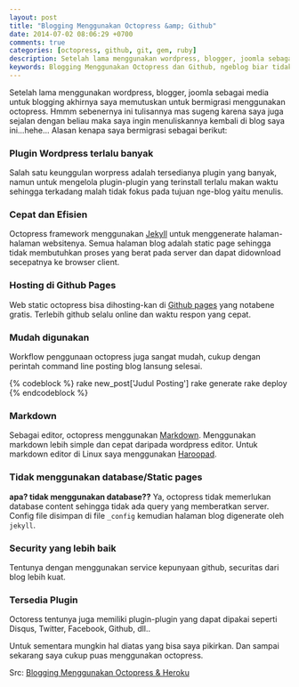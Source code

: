 ```yaml
---
layout: post
title: "Blogging Menggunakan Octopress &amp; Github"
date: 2014-07-02 08:06:29 +0700
comments: true
categories: [octopress, github, git, gem, ruby]
description: Setelah lama menggunakan wordpress, blogger, joomla sebagai media untuk blogging akhirnya saya memutuskan untuk bermigrasi menggunakan octopress.
keywords: Blogging Menggunakan Octopress dan Github, ngeblog biar tidak goblok, blog paling mudah, ngeblog paling enak, blog tidak pakai database
---
```

Setelah lama menggunakan wordpress, blogger, joomla sebagai media untuk blogging akhirnya saya memutuskan untuk bermigrasi menggunakan octopress. Hmmm sebenernya ini tulisannya mas sugeng karena saya juga sejalan dengan beliau maka saya ingin menuliskannya kembali di blog saya ini...hehe... Alasan kenapa saya bermigrasi sebagai berikut:

### Plugin Wordpress terlalu banyak

Salah satu keunggulan worpress adalah tersedianya plugin yang banyak, namun untuk mengelola plugin-plugin yang terinstall terlalu makan waktu sehingga terkadang malah tidak fokus pada tujuan nge-blog yaitu menulis.
<!-- more -->
### Cepat dan Efisien

Octopress framework menggunakan [Jekyll](https://github.com/mojombo/jekyll) untuk menggenerate halaman-halaman websitenya. Semua halaman blog adalah static page sehingga tidak membutuhkan proses yang berat pada server dan dapat didownload secepatnya ke browser client.

### Hosting di Github Pages

Web static octopress bisa dihosting-kan di [Github pages](https://help.github.com/articles/what-are-github-pages) yang notabene gratis. Terlebih github selalu online dan waktu respon yang cepat.

### Mudah digunakan

Workflow penggunaan octopress juga sangat mudah, cukup dengan perintah command line posting blog lansung selesai.

{% codeblock %}
rake new_post['Judul Posting']
rake generate
rake deploy
{% endcodeblock %}

### Markdown

Sebagai editor, octopress menggunakan [Markdown](http://daringfireball.net/projects/markdown/). Menggunakan markdown lebih simple dan cepat daripada wordpress editor. Untuk markdown editor di Linux saya menggunakan [Haroopad](http://pad.haroopress.com/user.html#download).

### Tidak menggunakan database/Static pages

__apa? tidak menggunakan database??__ Ya, octopress tidak memerlukan database content sehingga tidak ada query yang memberatkan server. Config file disimpan di file `_config` kemudian halaman blog digenerate oleh `jekyll`.

### Security yang lebih baik

Tentunya dengan menggunakan service kepunyaan github, securitas dari blog lebih kuat.

### Tersedia Plugin

Octoress tentunya juga memiliki plugin-plugin yang dapat dipakai seperti Disqus, Twitter, Facebook, Github, dll..

Untuk sementara mungkin hal diatas yang bisa saya pikirkan. Dan sampai sekarang saya cukup puas menggunakan octopress.

Src: [Blogging Menggunakan Octopress & Heroku](http://catatan.sugengweb.net/2013/11/22/blogging-menggunakan-octopress-and-heroku/)